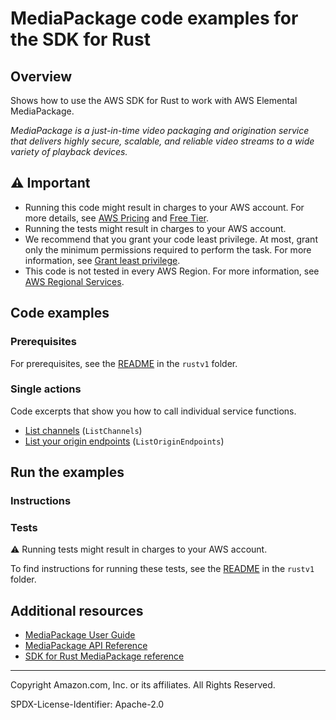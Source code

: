 # MediaPackage code examples for the SDK for Rust

## Overview

Shows how to use the AWS SDK for Rust to work with AWS Elemental MediaPackage.

<!--custom.overview.start-->
<!--custom.overview.end-->

_MediaPackage is a just-in-time video packaging and origination service that delivers highly secure, scalable, and reliable video streams to a wide variety of playback devices._

## ⚠ Important

* Running this code might result in charges to your AWS account. For more details, see [AWS Pricing](https://aws.amazon.com/pricing/) and [Free Tier](https://aws.amazon.com/free/).
* Running the tests might result in charges to your AWS account.
* We recommend that you grant your code least privilege. At most, grant only the minimum permissions required to perform the task. For more information, see [Grant least privilege](https://docs.aws.amazon.com/IAM/latest/UserGuide/best-practices.html#grant-least-privilege).
* This code is not tested in every AWS Region. For more information, see [AWS Regional Services](https://aws.amazon.com/about-aws/global-infrastructure/regional-product-services).

<!--custom.important.start-->
<!--custom.important.end-->

## Code examples

### Prerequisites

For prerequisites, see the [README](../../README.md#Prerequisites) in the `rustv1` folder.


<!--custom.prerequisites.start-->
<!--custom.prerequisites.end-->

### Single actions

Code excerpts that show you how to call individual service functions.

- [List channels](src/bin/mediapackage-helloworld.rs#L24) (`ListChannels`)
- [List your origin endpoints](src/bin/list-endpoints.rs#L24) (`ListOriginEndpoints`)


<!--custom.examples.start-->
<!--custom.examples.end-->

## Run the examples

### Instructions


<!--custom.instructions.start-->
<!--custom.instructions.end-->



### Tests

⚠ Running tests might result in charges to your AWS account.


To find instructions for running these tests, see the [README](../../README.md#Tests)
in the `rustv1` folder.



<!--custom.tests.start-->
<!--custom.tests.end-->

## Additional resources

- [MediaPackage User Guide](https://docs.aws.amazon.com/mediapackage/latest/ug/what-is.html)
- [MediaPackage API Reference](https://docs.aws.amazon.com/mediapackage/latest/apireference/what-is.html)
- [SDK for Rust MediaPackage reference](https://docs.rs/aws-sdk-mediapackage/latest/aws_sdk_mediapackage/)

<!--custom.resources.start-->
<!--custom.resources.end-->

---

Copyright Amazon.com, Inc. or its affiliates. All Rights Reserved.

SPDX-License-Identifier: Apache-2.0